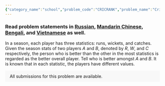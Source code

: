 ```yaml
---
{"category_name":"school","problem_code":"CRICRANK","problem_name":"Cricket Ranking","problemComponents":{"constraints":"- $1 \\leq T \\leq 1000$\n- $0 \\leq R_1, R_2 \\leq 500$\n- $0 \\leq W_1, W_2 \\leq 20$\n- $0 \\leq C_1, C_2 \\leq 20$\n- $R_1 \\neq R_2$\n- $W_1 \\neq W_2$\n- $C_1 \\neq C_2$\n","constraintsState":true,"subtasks":"- **Subtask 1 (30 points):** $1 \\leq R \\leq 10000$\n- **Subtask 2 (70 points):** $1 \\leq R \\leq 10^9$\n","subtasksState":false,"inputFormat":"- The first line contains an integer $T$, the number of test cases. Then the test cases follow.\n- Each test case contains two lines of input.\n- The first line contains three integers $R_1$, $W_1$, $C_1$, the stats for player $A$.\n- The second line contains three integers $R_2$, $W_2$, $C_2$, the stats for player $B$.\n","inputFormatState":true,"outputFormat":"For each test case, output in a single line `\u0022A\u0022` (without quotes) if player $A$ is better than player $B$ and `\u0022B\u0022` (without quotes) otherwise.","outputFormatState":true,"sampleTestCases":{"0":{"id":1,"input":"3\n0 1 2\n2 3 4\n10 10 10\n8 8 8\n10 0 10\n0 10 0","output":"B\nA\nA","explanation":"**Test Case $1$:** Player $B$ is better than $A$ in all $3$ fields.\n\n**Test Case $2$:** Player $A$ is better than $B$ in all $3$ fields.\n\n**Test Case $3$:** Player $A$ is better than $B$ in runs scored and number of catches.","isDeleted":false}}},"video_editorial_url":"https://youtu.be/F7Zoz6OTvIU","languages_supported":{"0":"CPP14","1":"C","2":"JAVA","3":"PYTH 3.6","4":"CPP17","5":"PYTH","6":"PYP3","7":"CS2","8":"ADA","9":"PYPY","10":"TEXT","11":"PAS fpc","12":"NODEJS","13":"RUBY","14":"PHP","15":"GO","16":"HASK","17":"TCL","18":"PERL","19":"SCALA","20":"LUA","21":"kotlin","22":"BASH","23":"JS","24":"LISP sbcl","25":"rust","26":"PAS gpc","27":"BF","28":"CLOJ","29":"R","30":"D","31":"CAML","32":"FORT","33":"ASM","34":"swift","35":"FS","36":"WSPC","37":"LISP clisp","38":"SQL","39":"SCM guile","40":"PERL6","41":"ERL","42":"CLPS","43":"ICK","44":"NICE","45":"PRLG","46":"ICON","47":"COB","48":"SCM chicken","49":"PIKE","50":"SCM qobi","51":"ST","52":"SQLQ","53":"NEM"},"max_timelimit":0.5,"source_sizelimit":50000,"problem_author":"daanish_adm","problem_tester":"","date_added":"19-07-2021","tags":{"0":"cakewalk","1":"daanish_adm","2":"start6"},"problem_difficulty_level":"Cakewalk","best_tag":"","editorial_url":"https://discuss.codechef.com/problems/CRICRANK","time":{"view_start_date":1627126200,"submit_start_date":1627126200,"visible_start_date":1627126200,"end_date":1735669800},"is_direct_submittable":false,"problemDiscussURL":"https://discuss.codechef.com/search?q=CRICRANK","is_proctored":false,"visitedContests":{},"layout":"problem"}
---
```

### Read problem statements in [Russian](https://www.codechef.com/download/translated/START6/russian/CRICRANK.pdf), [Mandarin Chinese](https://www.codechef.com/download/translated/START6/mandarin/CRICRANK.pdf), [Bengali](https://www.codechef.com/download/translated/START6/bengali/CRICRANK.pdf), and [Vietnamese](https://www.codechef.com/download/translated/START6/vietnamese/CRICRANK.pdf) as well.

In a season, each player has three statistics: runs, wickets, and catches. Given the season stats of two players $A$ and $B$, denoted by $R$, $W$, and $C$ respectively, the person who is better than the other in the most statistics is regarded as the better overall player. Tell who is better amongst $A$ and $B$. It is known that in each statistic, the players have different values.
<aside style='background: #f8f8f8;padding: 10px 15px;'><div>All submissions for this problem are available.</div></aside>